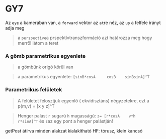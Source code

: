 # GY7
Az `eye` a kamerában van, a `forward` vektor az `at`re néz, az `up` a felfele irányt adja meg

> a `perspective`a prspektívtranszformáció azt határozza meg hogy merről látom a teret

### A gömb parametrikus egyenlete

>  a gömbünk origó körül van

> a parametrikus egyenlete:  `[sinB*cosA     cosB    sinBsinA]^T`

### Parametrikus felületek

> A felületet felosztjuk egyenlő ( ekvidisztáns) négyzetekre, ezt a p(m,v) = [x    y   z]^T

> Henger palást `r` sugarú `h` magasságú: `z= [r*cosA    v*h    r*sinA]^T` és `z`az egy pont a henger palástján!

getPost átírva minden alakzat kialakítható
HF: tórusz, klein kancsó
